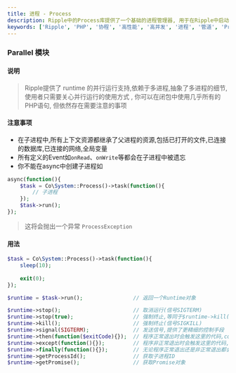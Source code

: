 ```yaml
---
title: 进程 - Process
description: Ripple中的Process库提供了一个基础的进程管理器, 用于在Ripple中启动一个新的进程, 并且可以通过管道进行通信。
keywords: ['Ripple', 'PHP', '协程', '高性能', '高并发', '进程', '管道', 'Process']
---
```


### Parallel 模块

#### 说明

> Ripple提供了 runtime 的并行运行支持,依赖于多进程,抽象了多进程的细节,使用者只需要关心并行运行的使用方式 ,
> 你可以在闭包中使用几乎所有的PHP语句, 但依然存在需要注意的事项

#### 注意事项

* 在子进程中,所有上下文资源都继承了父进程的资源,包括已打开的文件,已连接的数据库,已连接的网络,全局变量
* 所有定义的Event如`onRead`、`onWrite`等都会在子进程中被遗忘
* 你不能在async中创建子进程如

```php
async(function(){
    $task = Co\System::Process()->task(function(){
        // 子进程
    });
    $task->run();
});
```

> 这将会抛出一个异常 `ProcessException`

#### 用法

```php
$task = Co\System::Process()->task(function(){
    sleep(10);
    
    exit(0);
});

$runtime = $task->run();                // 返回一个Runtime对象

$runtime->stop();                       // 取消运行(信号SIGTERM)
$runtime->stop(true);                   // 强制终止,等同于$runtime->kill()
$runtime->kill();                       // 强制终止(信号SIGKILL)
$runtime->signal(SIGTERM);              // 发送信号,提供了更精细的控制手段
$runtime->then(function($exitCode){});  // 程序正常退出时会触发这里的代码,code为退出码
$runtime->except(function(){});         // 程序非正常退出时会触发这里的代码,可以在这里处理异常,如进程守护/task重启
$runtime->finally(function(){});        // 无论程序正常退出还是非正常退出都会触发这里的代码
$runtime->getProcessId();               // 获取子进程ID
$runtime->getPromise();                 // 获取Promise对象
```
